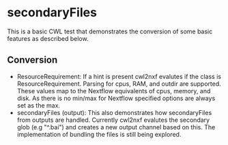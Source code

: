 secondaryFiles
========
This is a basic CWL test that demonstrates the conversion of some basic features as described below. 

Conversion
-----------
* ResourceRequirement: If a hint is present cwl2nxf evalutes if the class is ResourceRequirement. Parsing for cpus, RAM, and outdir are supported. These values map to the Nextflow equivalents of cpus, memory, and disk. As there is no min/max for Nextflow specified options are always set as the max. 
* secondaryFiles (output): This also demonstrates how secondaryFiles from outputs are handled. Currently cwl2nxf evalutes the secondary glob (e.g "^.bai") and creates a new output channel based on this. The implementation of bundling the files is still being explored. 